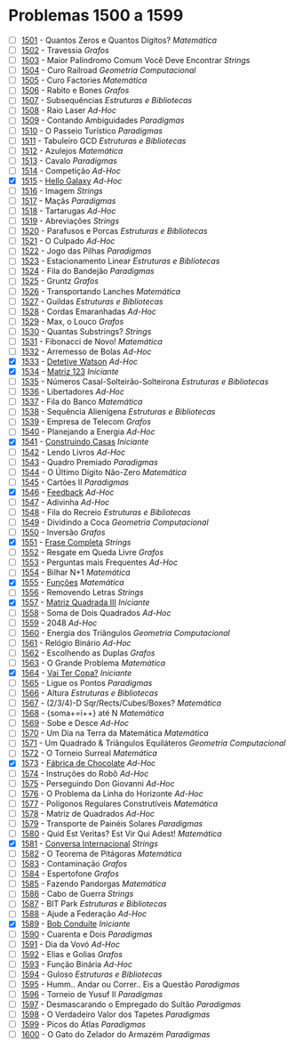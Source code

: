 # Problemas 1500 a 1599

  - [ ]  [1501](https://www.urionlinejudge.com.br/judge/pt/problems/view/1501) - Quantos Zeros e Quantos Dígitos? *Matemática*
  - [ ]  [1502](https://www.urionlinejudge.com.br/judge/pt/problems/view/1502) - Travessia *Grafos*
  - [ ]  [1503](https://www.urionlinejudge.com.br/judge/pt/problems/view/1503) - Maior Palíndromo Comum Você Deve Encontrar *Strings*
  - [ ]  [1504](https://www.urionlinejudge.com.br/judge/pt/problems/view/1504) - Curo Railroad *Geometria Computacional*
  - [ ]  [1505](https://www.urionlinejudge.com.br/judge/pt/problems/view/1505) - Curo Factories *Matemática*
  - [ ]  [1506](https://www.urionlinejudge.com.br/judge/pt/problems/view/1506) - Rabito e Bones *Grafos*
  - [ ]  [1507](https://www.urionlinejudge.com.br/judge/pt/problems/view/1507) - Subsequências *Estruturas e Bibliotecas*
  - [ ]  [1508](https://www.urionlinejudge.com.br/judge/pt/problems/view/1508) - Raio Laser *Ad-Hoc*
  - [ ]  [1509](https://www.urionlinejudge.com.br/judge/pt/problems/view/1509) - Contando Ambiguidades *Paradigmas*
  - [ ]  [1510](https://www.urionlinejudge.com.br/judge/pt/problems/view/1510) - O Passeio Turístico *Paradigmas*
  - [ ]  [1511](https://www.urionlinejudge.com.br/judge/pt/problems/view/1511) - Tabuleiro GCD *Estruturas e Bibliotecas*
  - [ ]  [1512](https://www.urionlinejudge.com.br/judge/pt/problems/view/1512) - Azulejos *Matemática*
  - [ ]  [1513](https://www.urionlinejudge.com.br/judge/pt/problems/view/1513) - Cavalo *Paradigmas*
  - [ ]  [1514](https://www.urionlinejudge.com.br/judge/pt/problems/view/1514) - Competição *Ad-Hoc*
  - [x]  [1515](https://www.urionlinejudge.com.br/judge/pt/problems/view/1515) - [Hello Galaxy](https://github.com/potigol/URI-Potigol/blob/master/src/1500-1599/1515.poti) *Ad-Hoc*
  - [ ]  [1516](https://www.urionlinejudge.com.br/judge/pt/problems/view/1516) - Imagem *Strings*
  - [ ]  [1517](https://www.urionlinejudge.com.br/judge/pt/problems/view/1517) - Maçãs *Paradigmas*
  - [ ]  [1518](https://www.urionlinejudge.com.br/judge/pt/problems/view/1518) - Tartarugas *Ad-Hoc*
  - [ ]  [1519](https://www.urionlinejudge.com.br/judge/pt/problems/view/1519) - Abreviações *Strings*
  - [ ]  [1520](https://www.urionlinejudge.com.br/judge/pt/problems/view/1520) - Parafusos e Porcas *Estruturas e Bibliotecas*
  - [ ]  [1521](https://www.urionlinejudge.com.br/judge/pt/problems/view/1521) - O Culpado *Ad-Hoc*
  - [ ]  [1522](https://www.urionlinejudge.com.br/judge/pt/problems/view/1522) - Jogo das Pilhas *Paradigmas*
  - [ ]  [1523](https://www.urionlinejudge.com.br/judge/pt/problems/view/1523) - Estacionamento Linear *Estruturas e Bibliotecas*
  - [ ]  [1524](https://www.urionlinejudge.com.br/judge/pt/problems/view/1524) - Fila do Bandejão *Paradigmas*
  - [ ]  [1525](https://www.urionlinejudge.com.br/judge/pt/problems/view/1525) - Gruntz *Grafos*
  - [ ]  [1526](https://www.urionlinejudge.com.br/judge/pt/problems/view/1526) - Transportando Lanches *Matemática*
  - [ ]  [1527](https://www.urionlinejudge.com.br/judge/pt/problems/view/1527) - Guildas *Estruturas e Bibliotecas*
  - [ ]  [1528](https://www.urionlinejudge.com.br/judge/pt/problems/view/1528) - Cordas Emaranhadas *Ad-Hoc*
  - [ ]  [1529](https://www.urionlinejudge.com.br/judge/pt/problems/view/1529) - Max, o Louco *Grafos*
  - [ ]  [1530](https://www.urionlinejudge.com.br/judge/pt/problems/view/1530) - Quantas Substrings? *Strings*
  - [ ]  [1531](https://www.urionlinejudge.com.br/judge/pt/problems/view/1531) - Fibonacci de Novo! *Matemática*
  - [ ]  [1532](https://www.urionlinejudge.com.br/judge/pt/problems/view/1532) - Arremesso de Bolas *Ad-Hoc*
  - [x]  [1533](https://www.urionlinejudge.com.br/judge/pt/problems/view/1533) - [Detetive Watson](https://github.com/potigol/URI-Potigol/blob/master/src/1500-1599/1533.poti) *Ad-Hoc*
  - [x]  [1534](https://www.urionlinejudge.com.br/judge/pt/problems/view/1534) - [Matriz 123](https://github.com/potigol/URI-Potigol/blob/master/src/1500-1599/1534.poti) *Iniciante*
  - [ ]  [1535](https://www.urionlinejudge.com.br/judge/pt/problems/view/1535) - Números Casal-Solteirão-Solteirona *Estruturas e Bibliotecas*
  - [ ]  [1536](https://www.urionlinejudge.com.br/judge/pt/problems/view/1536) - Libertadores *Ad-Hoc*
  - [ ]  [1537](https://www.urionlinejudge.com.br/judge/pt/problems/view/1537) - Fila do Banco *Matemática*
  - [ ]  [1538](https://www.urionlinejudge.com.br/judge/pt/problems/view/1538) - Sequência Alienígena *Estruturas e Bibliotecas*
  - [ ]  [1539](https://www.urionlinejudge.com.br/judge/pt/problems/view/1539) - Empresa de Telecom *Grafos*
  - [ ]  [1540](https://www.urionlinejudge.com.br/judge/pt/problems/view/1540) - Planejando a Energia *Ad-Hoc*
  - [x]  [1541](https://www.urionlinejudge.com.br/judge/pt/problems/view/1541) - [Construindo Casas](https://github.com/potigol/URI-Potigol/blob/master/src/1500-1599/1541.poti) *Iniciante*
  - [ ]  [1542](https://www.urionlinejudge.com.br/judge/pt/problems/view/1542) - Lendo Livros *Ad-Hoc*
  - [ ]  [1543](https://www.urionlinejudge.com.br/judge/pt/problems/view/1543) - Quadro Premiado *Paradigmas*
  - [ ]  [1544](https://www.urionlinejudge.com.br/judge/pt/problems/view/1544) - O Último Dígito Não-Zero *Matemática*
  - [ ]  [1545](https://www.urionlinejudge.com.br/judge/pt/problems/view/1545) - Cartões II *Paradigmas*
  - [x]  [1546](https://www.urionlinejudge.com.br/judge/pt/problems/view/1546) - [Feedback](https://github.com/potigol/URI-Potigol/blob/master/src/1500-1599/1546.poti) *Ad-Hoc*
  - [ ]  [1547](https://www.urionlinejudge.com.br/judge/pt/problems/view/1547) - Adivinha *Ad-Hoc*
  - [ ]  [1548](https://www.urionlinejudge.com.br/judge/pt/problems/view/1548) - Fila do Recreio *Estruturas e Bibliotecas*
  - [ ]  [1549](https://www.urionlinejudge.com.br/judge/pt/problems/view/1549) - Dividindo a Coca *Geometria Computacional*
  - [ ]  [1550](https://www.urionlinejudge.com.br/judge/pt/problems/view/1550) - Inversão *Grafos*
  - [x]  [1551](https://www.urionlinejudge.com.br/judge/pt/problems/view/1551) - [Frase Completa](https://github.com/potigol/URI-Potigol/blob/master/src/1500-1599/1551.poti) *Strings*
  - [ ]  [1552](https://www.urionlinejudge.com.br/judge/pt/problems/view/1552) - Resgate em Queda Livre *Grafos*
  - [ ]  [1553](https://www.urionlinejudge.com.br/judge/pt/problems/view/1553) - Perguntas mais Frequentes *Ad-Hoc*
  - [ ]  [1554](https://www.urionlinejudge.com.br/judge/pt/problems/view/1554) - Bilhar N+1 *Matemática*
  - [x]  [1555](https://www.urionlinejudge.com.br/judge/pt/problems/view/1555) - [Funções](https://github.com/potigol/URI-Potigol/blob/master/src/1500-1599/1555.poti) *Matemática*
  - [ ]  [1556](https://www.urionlinejudge.com.br/judge/pt/problems/view/1556) - Removendo Letras *Strings*
  - [x]  [1557](https://www.urionlinejudge.com.br/judge/pt/problems/view/1557) - [Matriz Quadrada III](https://github.com/potigol/URI-Potigol/blob/master/src/1500-1599/1557.poti) *Iniciante*
  - [ ]  [1558](https://www.urionlinejudge.com.br/judge/pt/problems/view/1558) - Soma de Dois Quadrados *Ad-Hoc*
  - [ ]  [1559](https://www.urionlinejudge.com.br/judge/pt/problems/view/1559) - 2048 *Ad-Hoc*
  - [ ]  [1560](https://www.urionlinejudge.com.br/judge/pt/problems/view/1560) - Energia dos Triângulos *Geometria Computacional*
  - [ ]  [1561](https://www.urionlinejudge.com.br/judge/pt/problems/view/1561) - Relógio Binário *Ad-Hoc*
  - [ ]  [1562](https://www.urionlinejudge.com.br/judge/pt/problems/view/1562) - Escolhendo as Duplas *Grafos*
  - [ ]  [1563](https://www.urionlinejudge.com.br/judge/pt/problems/view/1563) - O Grande Problema *Matemática*
  - [x]  [1564](https://www.urionlinejudge.com.br/judge/pt/problems/view/1564) - [Vai Ter Copa?](https://github.com/potigol/URI-Potigol/blob/master/src/1500-1599/1564.poti) *Iniciante*
  - [ ]  [1565](https://www.urionlinejudge.com.br/judge/pt/problems/view/1565) - Ligue os Pontos *Paradigmas*
  - [ ]  [1566](https://www.urionlinejudge.com.br/judge/pt/problems/view/1566) - Altura *Estruturas e Bibliotecas*
  - [ ]  [1567](https://www.urionlinejudge.com.br/judge/pt/problems/view/1567) - (2/3/4)-D Sqr/Rects/Cubes/Boxes? *Matemática*
  - [ ]  [1568](https://www.urionlinejudge.com.br/judge/pt/problems/view/1568) - {soma+=i++} até N *Matemática*
  - [ ]  [1569](https://www.urionlinejudge.com.br/judge/pt/problems/view/1569) - Sobe e Desce *Ad-Hoc*
  - [ ]  [1570](https://www.urionlinejudge.com.br/judge/pt/problems/view/1570) - Um Dia na Terra da Matemática *Matemática*
  - [ ]  [1571](https://www.urionlinejudge.com.br/judge/pt/problems/view/1571) - Um Quadrado &amp; Triângulos Equiláteros *Geometria Computacional*
  - [ ]  [1572](https://www.urionlinejudge.com.br/judge/pt/problems/view/1572) - O Torneio Surreal *Matemática*
  - [x]  [1573](https://www.urionlinejudge.com.br/judge/pt/problems/view/1573) - [Fábrica de Chocolate](https://github.com/potigol/URI-Potigol/blob/master/src/1500-1599/1573.poti) *Ad-Hoc*
  - [ ]  [1574](https://www.urionlinejudge.com.br/judge/pt/problems/view/1574) - Instruções do Robô *Ad-Hoc*
  - [ ]  [1575](https://www.urionlinejudge.com.br/judge/pt/problems/view/1575) - Perseguindo Don Giovanni *Ad-Hoc*
  - [ ]  [1576](https://www.urionlinejudge.com.br/judge/pt/problems/view/1576) - O Problema da Linha do Horizonte *Ad-Hoc*
  - [ ]  [1577](https://www.urionlinejudge.com.br/judge/pt/problems/view/1577) - Polígonos Regulares Construtíveis *Matemática*
  - [ ]  [1578](https://www.urionlinejudge.com.br/judge/pt/problems/view/1578) - Matriz de Quadrados *Ad-Hoc*
  - [ ]  [1579](https://www.urionlinejudge.com.br/judge/pt/problems/view/1579) - Transporte de Painéis Solares *Paradigmas*
  - [ ]  [1580](https://www.urionlinejudge.com.br/judge/pt/problems/view/1580) - Quid Est Veritas? Est Vir Qui Adest! *Matemática*
  - [x]  [1581](https://www.urionlinejudge.com.br/judge/pt/problems/view/1581) - [Conversa Internacional](https://github.com/potigol/URI-Potigol/blob/master/src/1500-1599/1581.poti) *Strings*
  - [ ]  [1582](https://www.urionlinejudge.com.br/judge/pt/problems/view/1582) - O Teorema de Pitágoras *Matemática*
  - [ ]  [1583](https://www.urionlinejudge.com.br/judge/pt/problems/view/1583) - Contaminação *Grafos*
  - [ ]  [1584](https://www.urionlinejudge.com.br/judge/pt/problems/view/1584) - Espertofone *Grafos*
  - [ ]  [1585](https://www.urionlinejudge.com.br/judge/pt/problems/view/1585) - Fazendo Pandorgas *Matemática*
  - [ ]  [1586](https://www.urionlinejudge.com.br/judge/pt/problems/view/1586) - Cabo de Guerra *Strings*
  - [ ]  [1587](https://www.urionlinejudge.com.br/judge/pt/problems/view/1587) - BIT Park *Estruturas e Bibliotecas*
  - [ ]  [1588](https://www.urionlinejudge.com.br/judge/pt/problems/view/1588) - Ajude a Federação *Ad-Hoc*
  - [x]  [1589](https://www.urionlinejudge.com.br/judge/pt/problems/view/1589) - [Bob Conduite](https://github.com/potigol/URI-Potigol/blob/master/src/1500-1599/1589.poti) *Iniciante*
  - [ ]  [1590](https://www.urionlinejudge.com.br/judge/pt/problems/view/1590) - Cuarenta e Dois *Paradigmas*
  - [ ]  [1591](https://www.urionlinejudge.com.br/judge/pt/problems/view/1591) - Dia da Vovó *Ad-Hoc*
  - [ ]  [1592](https://www.urionlinejudge.com.br/judge/pt/problems/view/1592) - Elias e Golias *Grafos*
  - [ ]  [1593](https://www.urionlinejudge.com.br/judge/pt/problems/view/1593) - Função Binária *Ad-Hoc*
  - [ ]  [1594](https://www.urionlinejudge.com.br/judge/pt/problems/view/1594) - Guloso *Estruturas e Bibliotecas*
  - [ ]  [1595](https://www.urionlinejudge.com.br/judge/pt/problems/view/1595) - Humm.. Andar ou Correr.. Eis a Questão *Paradigmas*
  - [ ]  [1596](https://www.urionlinejudge.com.br/judge/pt/problems/view/1596) - Torneio de Yusuf II *Paradigmas*
  - [ ]  [1597](https://www.urionlinejudge.com.br/judge/pt/problems/view/1597) - Desmascarando o Empregado do Sultão *Paradigmas*
  - [ ]  [1598](https://www.urionlinejudge.com.br/judge/pt/problems/view/1598) - O Verdadeiro Valor dos Tapetes *Paradigmas*
  - [ ]  [1599](https://www.urionlinejudge.com.br/judge/pt/problems/view/1599) - Picos do Átlas *Paradigmas*
  - [ ]  [1600](https://www.urionlinejudge.com.br/judge/pt/problems/view/1600) - O Gato do Zelador do Armazém *Paradigmas*